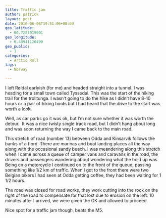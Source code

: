 ```yaml
---
title: Traffic jam
author: patrick
layout: post
date: 2016-06-06T19:51:06+00:00
geo_latitude:
  - 60.7257019601
geo_longitude:
  - 6.48941120499
geo_public:
  - 1
categories:
  - Arctic Roll
tags:
  - Norway

---
```

I left Røldal earlyish (for me) and headed straight into a tunnel. I was heading for a small town called Tyssedal. This was the start of the hiking trail for the trolltunga. I wasn&#8217;t going to do the hike as I didn&#8217;t have 8-10 hours or a pair of hiking boots but I had heard that the drive to the start was worth a look.&nbsp;

Well, as car parks go it was ok, but I&#8217;m not sure whether it was worth the detour. &nbsp;It was a nice twisty single track road, but I didn&#8217;t hang about long and was soon returning the way I came back to the main road.&nbsp;

This stretch of road (number 13) between Odda and Kinsarvik follows the banks of a fiord. There are marinas and boat landing places all the way along with the occasional sandy beach. I was meandering along this stretch when I came across a queue of camper vans and caravans in the road, the drivers and passengers wandering about wondering what the hold up was. Being on a motorcycle I continued on to the front of the queue, passing something like 1/2 km of traffic. When I got to the front there were two Belgian bikers I had seen at Odda getting coffee, they had been waiting for 1 1/2 hours.&nbsp;

The road was closed for road works, they work cutting into the rock on the right of the road to compensate for that lost due to erosion on the left. 10 minutes after I arrived, we were given the OK and allowed to proceed.&nbsp;

Nice spot for a traffic jam though, beats the M5.